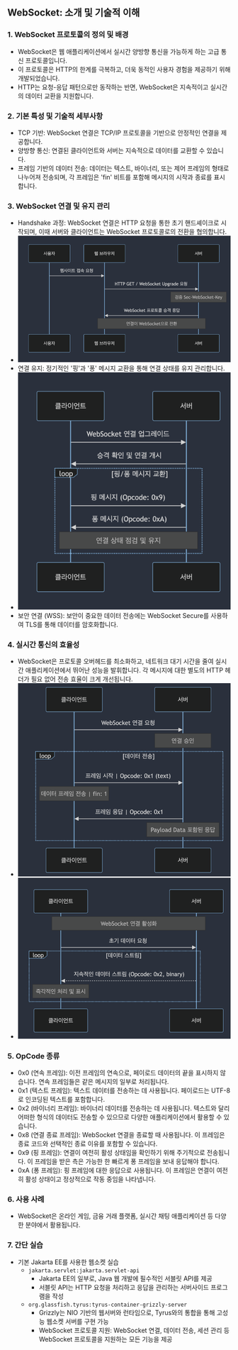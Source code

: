 ## WebSocket: 소개 및 기술적 이해

### 1. WebSocket 프로토콜의 정의 및 배경
- WebSocket은 웹 애플리케이션에서 실시간 양방향 통신을 가능하게 하는 고급 통신 프로토콜입니다.
- 이 프로토콜은 HTTP의 한계를 극복하고, 더욱 동적인 사용자 경험을 제공하기 위해 개발되었습니다. 
- HTTP는 요청-응답 패턴으로만 동작하는 반면, WebSocket은 지속적이고 실시간의 데이터 교환을 지원합니다.

### 2. 기본 특성 및 기술적 세부사항
- TCP 기반: WebSocket 연결은 TCP/IP 프로토콜을 기반으로 안정적인 연결을 제공합니다.
- 양방향 통신: 연결된 클라이언트와 서버는 지속적으로 데이터를 교환할 수 있습니다.
- 프레임 기반의 데이터 전송: 데이터는 텍스트, 바이너리, 또는 제어 프레임의 형태로 나누어져 전송되며, 각 프레임은 'fin' 비트를 포함해 메시지의 시작과 종료를 표시합니다.

### 3. WebSocket 연결 및 유지 관리
- Handshake 과정: WebSocket 연결은 HTTP 요청을 통한 초기 핸드셰이크로 시작되며, 이때 서버와 클라이언트는 WebSocket 프로토콜로의 전환을 협의합니다.
- ![CH14_01. WebSocket의 기본 개념과 필요성-1.png](CH14_01.%20WebSocket%EC%9D%98%20%EA%B8%B0%EB%B3%B8%20%EA%B0%9C%EB%85%90%EA%B3%BC%20%ED%95%84%EC%9A%94%EC%84%B1-1.png)
- 연결 유지: 정기적인 '핑'과 '퐁' 메시지 교환을 통해 연결 상태를 유지 관리합니다.
- ![CH14_01. WebSocket의 기본 개념과 필요성-3.png](CH14_01.%20WebSocket%EC%9D%98%20%EA%B8%B0%EB%B3%B8%20%EA%B0%9C%EB%85%90%EA%B3%BC%20%ED%95%84%EC%9A%94%EC%84%B1-3.png)
- 보안 연결 (WSS): 보안이 중요한 데이터 전송에는 WebSocket Secure를 사용하여 TLS를 통해 데이터를 암호화합니다.

### 4. 실시간 통신의 효율성
- WebSocket은 프로토콜 오버헤드를 최소화하고, 네트워크 대기 시간을 줄여 실시간 애플리케이션에서 뛰어난 성능을 발휘합니다. 각 메시지에 대한 별도의 HTTP 헤더가 필요 없어 전송 효율이 크게 개선됩니다.
- ![CH14_01. WebSocket의 기본 개념과 필요성-2.png](CH14_01.%20WebSocket%EC%9D%98%20%EA%B8%B0%EB%B3%B8%20%EA%B0%9C%EB%85%90%EA%B3%BC%20%ED%95%84%EC%9A%94%EC%84%B1-2.png)
- ![CH14_01. WebSocket의 기본 개념과 필요성-4.png](CH14_01.%20WebSocket%EC%9D%98%20%EA%B8%B0%EB%B3%B8%20%EA%B0%9C%EB%85%90%EA%B3%BC%20%ED%95%84%EC%9A%94%EC%84%B1-4.png)

### 5. OpCode 종류
- 0x0 (연속 프레임): 이전 프레임의 연속으로, 페이로드 데이터의 끝을 표시하지 않습니다. 연속 프레임들은 같은 메시지의 일부로 처리됩니다. 
- 0x1 (텍스트 프레임): 텍스트 데이터를 전송하는 데 사용됩니다. 페이로드는 UTF-8로 인코딩된 텍스트를 포함합니다.
- 0x2 (바이너리 프레임): 바이너리 데이터를 전송하는 데 사용됩니다. 텍스트와 달리 어떠한 형식의 데이터도 전송할 수 있으므로 다양한 애플리케이션에서 활용할 수 있습니다.
- 0x8 (연결 종료 프레임): WebSocket 연결을 종료할 때 사용됩니다. 이 프레임은 종료 코드와 선택적인 종료 이유를 포함할 수 있습니다.
- 0x9 (핑 프레임): 연결이 여전히 활성 상태임을 확인하기 위해 주기적으로 전송됩니다. 이 프레임을 받은 측은 가능한 한 빠르게 퐁 프레임을 보내 응답해야 합니다.
- 0xA (퐁 프레임): 핑 프레임에 대한 응답으로 사용됩니다. 이 프레임은 연결이 여전히 활성 상태이고 정상적으로 작동 중임을 나타냅니다.

### 6. 사용 사례
- WebSocket은 온라인 게임, 금융 거래 플랫폼, 실시간 채팅 애플리케이션 등 다양한 분야에서 활용됩니다.

### 7. 간단 실습
- 기본 Jakarta EE를 사용한 웹소켓 실습
  - `jakarta.servlet:jakarta.servlet-api`
    - Jakarta EE의 일부로, Java 웹 개발에 필수적인 서블릿 API를 제공
    - 서블릿 API는 HTTP 요청을 처리하고 응답을 관리하는 서버사이드 프로그램을 작성
  - `org.glassfish.tyrus:tyrus-container-grizzly-server`
    - Grizzly는 NIO 기반의 웹서버와 런타임으로, Tyrus와의 통합을 통해 고성능 웹소켓 서버를 구현 가능
    - WebSocket 프로토콜 지원: WebSocket 연결, 데이터 전송, 세션 관리 등 WebSocket 프로토콜을 지원하는 모든 기능을 제공
